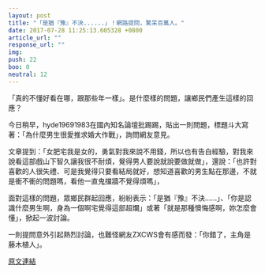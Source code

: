 ```yaml
---
layout: post
title: "「是猶『豫』不決......」！網路提問，驚呆百萬人。"
date: 2017-07-28 11:25:13.605328 +0800
article_url: ""
response_url: ""
img: 
push: 22
boo: 0
neutral: 12
---
```


「真的不懂好看在哪，跟那些年一樣」。是什麼樣的問題，讓鄉民們產生這樣的回應？

今日稍早，hyde19691983在國內知名論壇批踢踢，貼出一則問題，標題斗大寫著：「為什麼男生很愛推求婚大作戰」，詢問網友意見。

文章提到：「女肥宅我是女的，勇氣對我來說不用錢，所以也有告白經驗，對我來說看這部戲山下智久讓我很不耐煩，覺得男人要說就說要做就做」，還說：「也許對喜歡的人很失禮、可是我覺得只要看結局就好，想知道喜歡的男生點在那邊，不就是衝不衝的問題嗎，看他一直鬼擋牆不覺得煩嗎」，

面對這樣的問題，眾鄉民群起回應，紛紛表示：「是猶『豫』不決......」、「你是認識什麼男生啊，身為一個啊宅覺得這部超爛」或著「就是那種懊悔感啊，妳怎麼會懂」，掀起一波討論。

一則提問意外引起熱烈討論，也難怪網友ZXCWS會有感而發：「你錯了，主角是藤木植人」。

<a href = "https://www.ptt.cc/bbs/Gossiping/M.1501169605.A.860.html">原文連結</a>


